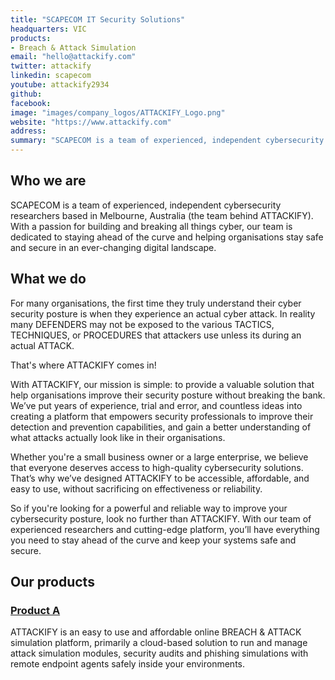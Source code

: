 ```yaml
---
title: "SCAPECOM IT Security Solutions"
headquarters: VIC
products:
- Breach & Attack Simulation
email: "hello@attackify.com"
twitter: attackify
linkedin: scapecom
youtube: attackify2934
github: 
facebook: 
image: "images/company_logos/ATTACKIFY_Logo.png"
website: "https://www.attackify.com"
address: 
summary: "SCAPECOM is a team of experienced, independent cybersecurity researchers based in Melbourne, Australia (the team behind ATTACKIFY). With a passion for building and breaking all things cyber, our team is dedicated to staying ahead of the curve and helping organisations stay safe and secure in an ever-changing digital landscape."
---
```


## Who we are                     
SCAPECOM is a team of experienced, independent cybersecurity researchers based in Melbourne, Australia (the team behind ATTACKIFY). With a passion for building and breaking all things cyber, our team is dedicated to staying ahead of the curve and helping organisations stay safe and secure in an ever-changing digital landscape.

## What we do
For many organisations, the first time they truly understand their cyber security posture is when they experience an actual cyber attack. In reality many DEFENDERS may not be exposed to the various TACTICS, TECHNIQUES, or PROCEDURES that attackers use unless its during an actual ATTACK.

That's where ATTACKIFY comes in!

With ATTACKIFY, our mission is simple: to provide a valuable solution that help organisations improve their security posture without breaking the bank. We’ve put years of experience, trial and error, and countless ideas into creating a platform that empowers security professionals to improve their detection and prevention capabilities, and gain a better understanding of what attacks actually look like in their organisations.

Whether you're a small business owner or a large enterprise, we believe that everyone deserves access to high-quality cybersecurity solutions. That’s why we’ve designed ATTACKIFY to be accessible, affordable, and easy to use, without sacrificing on effectiveness or reliability.

So if you're looking for a powerful and reliable way to improve your cybersecurity posture, look no further than ATTACKIFY. With our team of experienced researchers and cutting-edge platform, you’ll have everything you need to stay ahead of the curve and keep your systems safe and secure.

## Our products
### [Product A](https://www.attackify.com)

ATTACKIFY is an easy to use and affordable online BREACH & ATTACK simulation platform, primarily a cloud-based solution to run and manage attack simulation modules, security audits and phishing simulations with remote endpoint agents safely inside your environments.
